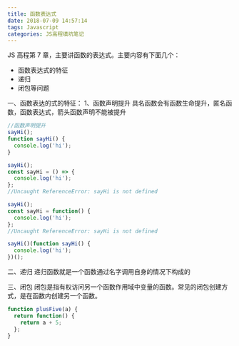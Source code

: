 ```yaml
---
title: 函数表达式
date: 2018-07-09 14:57:14
tags: Javascript
categories: JS高程填坑笔记
---
```


JS 高程第 7 章，主要讲函数的表达式。主要内容有下面几个：

- 函数表达式的特征
- 递归
- 闭包等问题

一、函数表达的式的特征：
1、函数声明提升
具名函数会有函数生命提升，匿名函数，函数表达式，箭头函数声明不能被提升

```javascript
//函数声明提升
sayHi();
function sayHi() {
  console.log('hi');
}

sayHi();
const sayHi = () => {
  console.log('hi');
};
//Uncaught ReferenceError: sayHi is not defined

sayHi();
const sayHi = function() {
  console.log('hi');
};
//Uncaught ReferenceError: sayHi is not defined

sayHi()(function sayHi() {
  console.log('hi');
})();
```

二、递归
递归函数就是一个函数通过名字调用自身的情况下构成的

三、闭包
闭包是指有权访问另一个函数作用域中变量的函数。常见的闭包创建方式，是在函数内创建另一个函数。

```javascript
function plusFive(a) {
  return function() {
    return a + 5;
  };
}
```
